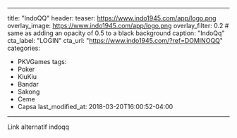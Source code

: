   ---
title: "IndoQQ"
header:
  teaser: https://www.indo1945.com/app/logo.png
  overlay_image: https://www.indo1945.com/app/logo.png
  overlay_filter: 0.2 # same as adding an opacity of 0.5 to a black background
  caption: "IndoQq"
  cta_label: "LOGIN"
  cta_url: "https://www.indo1945.com/?ref=DOMINOQQ"
categories:
  - PKVGames
tags:
  - Poker
  - KiuKiu
  - Bandar
  - Sakong
  - Ceme
  - Capsa
last_modified_at: 2018-03-20T16:00:52-04:00

---
Link alternatif indoqq


